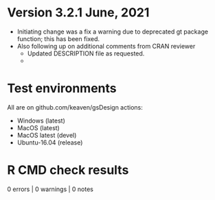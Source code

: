 # Version 3.2.1 June, 2021

- Initiating change was a fix a warning due to deprecated gt package function; this has been fixed.
- Also following up on additional comments from CRAN reviewer
    - Updated DESCRIPTION file as requested.
    - 


# Test environments

All are on github.com/keaven/gsDesign actions:

- Windows (latest)
- MacOS (latest)
- MacOS latest (devel)
- Ubuntu-16.04 (release)

# R CMD check results

0 errors | 0 warnings | 0 notes
